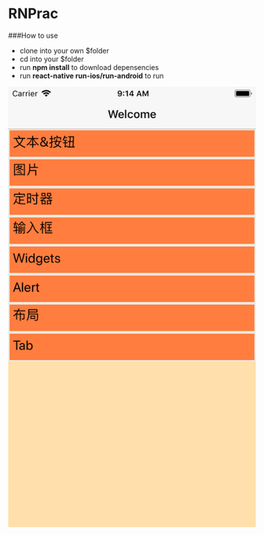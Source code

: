 # RNPrac

###How to use

- clone into your own $folder
- cd into your $folder
- run **npm install** to download depensencies
- run **react-native run-ios/run-android** to run

![demo](./demoimg.png)